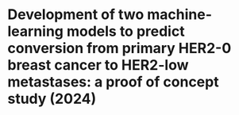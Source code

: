 # **Development of two machine-learning models to predict conversion from primary HER2-0 breast cancer to HER2-low metastases: a proof of concept study** (2024)
